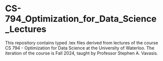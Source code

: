 # CS-794_Optimization_for_Data_Science_Lectures
This repository contains typed .tex files derived from lectures of the course CS 794 - Optimization for Data Science at the University of Waterloo. The iteration of the course is Fall 2024, taught by Professor Stephen A. Vavasis.
